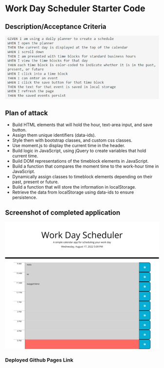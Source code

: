 # Work Day Scheduler Starter Code

## Description/Acceptance Criteria

![acceptancecritera](./Develop/images/challengecriteria5.JPG)


## Plan of attack
- Build HTML elements that will hold the hour, text-area input, and save button.
- Assign them unique identifiers (data-ids).
- Style them with bootstrap classes, and custom css classes.
- Use moment.js to display the current time in the header. 
- Build logic in JavaScript, using jQuery to create variables that hold current time.
- Build DOM representations of the timeblock elements in JavaScript. 
- Build a function that compares the moment time to the work-hour time in JavaScript. 
- Dynamically assign classes to timeblock elements depending on their past, present or future.
- Build a function that will store the information in localStorage.
- Retrieve the data from localStorage using data-ids to ensure persistence. 

## Screenshot of completed application

![screenshotapp](./Develop/images/Work-Day-Scheduler-Screenshot.jpg)

### Deployed Github Pages Link

